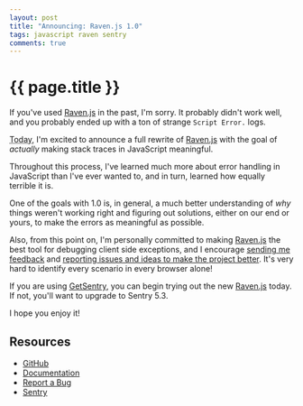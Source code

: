 ```yaml
---
layout: post
title: "Announcing: Raven.js 1.0"
tags: javascript raven sentry
comments: true
---
```


# {{ page.title }}
If you've used [Raven.js][1] in the past, I'm sorry. It probably didn't work well, and you probably ended up with a ton of strange `Script Error.` logs.

<abbr title="January 27th, 2013">Today</abbr>, I'm excited to announce a full rewrite of [Raven.js][1] with the goal of *actually* making stack traces in JavaScript meaningful.

Throughout this process, I've learned much more about error handling in JavaScript than I've ever wanted to, and in turn, learned how equally terrible it is.

One of the goals with 1.0 is, in general, a much better understanding of *why* things weren't working right and figuring out solutions, either on our end or yours, to make the errors as meaningful as possible.

Also, from this point on, I'm personally committed to making [Raven.js][1] the best tool for debugging client side exceptions, and I encourage [sending me feedback](https://twitter.com/mattrobenolt) and [reporting issues and ideas to make the project better][2]. It's very hard to identify every scenario in every browser alone!

If you are using [GetSentry][4], you can begin trying out the new [Raven.js][1] today. If not, you'll want to upgrade to Sentry 5.3.

I hope you enjoy it!



## Resources
* [GitHub][1]
* [Documentation][3]
* [Report a Bug][2]
* [Sentry][4]

[1]: https://github.com/getsentry/raven-js
[2]: https://github.com/getsentry/raven-js/issues
[3]: https://raven-js.readthedocs.org
[4]: https://getsentry.com
